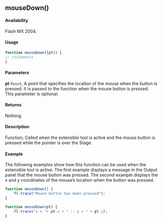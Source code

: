 ## mouseDown()

#### Availability

Flash MX 2004.

#### Usage

```javascript
function mouseDown([pt]) {
// statements
}
```

#### Parameters

**pt** `Point`; A point that specifies the location of the mouse when the button is pressed. It is passed to the function when the mouse button is pressed. This parameter is optional.

#### Returns

Nothing.

#### Description

Function; Called when the extensible tool is active and the mouse button is pressed while the pointer is over the Stage.

#### Example

The following examples show how this function can be used when the extensible tool is active. The first example displays a message in the Output panel that the mouse button was pressed. The second example displays the *x* and *y* coordinates of the mouse’s location when the button was pressed.

```javascript
function mouseDown() {
    fl.trace("Mouse button has been pressed");
}

function mouseDown(pt) {
    fl.trace("x = "+ pt.x + " :: y = " + pt.y);
}
```
